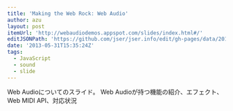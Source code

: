 ```yaml
---
title: 'Making the Web Rock: Web Audio'
author: azu
layout: post
itemUrl: 'http://webaudiodemos.appspot.com/slides/index.html#/'
editJSONPath: 'https://github.com/jser/jser.info/edit/gh-pages/data/2013/05/index.json'
date: '2013-05-31T15:35:24Z'
tags:
  - JavaScript
  - sound
  - slide
---
```

Web Audioについてのスライド。
Web Audioが持つ機能の紹介、エフェクト、Web MIDI API、対応状況
